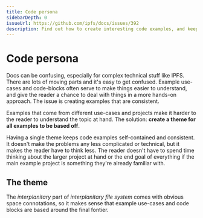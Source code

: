 ```yaml
---
title: Code persona
sidebarDepth: 0
issueUrl: https://github.com/ipfs/docs/issues/392
description: Find out how to create interesting code examples, and keep the IPFS documentation consistent.
---
```


# Code persona

Docs can be confusing, especially for complex technical stuff like IPFS. There are lots of moving parts and it's easy to get confused. Example use-cases and code-blocks often serve to make things easier to understand, and give the reader a chance to deal with things in a more hands-on approach. The issue is creating examples that are consistent.

Examples that come from different use-cases and projects make it harder to the reader to understand the topic at hand. The solution: **create a theme for all examples to be based off**.

Having a single theme keeps code examples self-contained and consistent. It doesn't make the problems any less complicated or technical, but it makes the reader have to think less. The reader doesn't have to spend time thinking about the larger project at hand or the end goal of everything if the main example project is something they're already familiar with.

## The theme

The _interplanitary_ part of _interplanitary file system_ comes with obvious space connotations, so it makes sense that example use-cases and code blocks are based around the final fontier.

